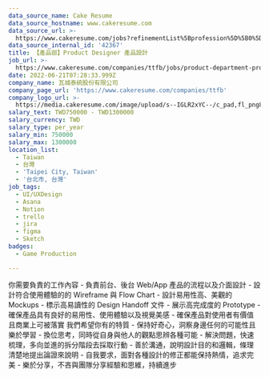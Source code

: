 ```yaml
---
data_source_name: Cake Resume
data_source_hostname: www.cakeresume.com
data_source_url: >-
  https://www.cakeresume.com/jobs?refinementList%5Bprofession%5D%5B0%5D=game-production&range%5Bsalary_range%5D%5Bmin%5D=1000000
data_source_internal_id: '42367'
title: 【產品部】Product Designer 產品設計
job_url: >-
  https://www.cakeresume.com/companies/ttfb/jobs/product-department-product-designer
date: 2022-06-21T07:28:33.999Z
company_name: 瓦城泰統股份有限公司
company_page_url: 'https://www.cakeresume.com/companies/ttfb'
company_logo_url: >-
  https://media.cakeresume.com/image/upload/s--IGLR2xYC--/c_pad,fl_png8,h_200,w_200/v1571989539/nbll8q9ovgi2cwnx9sv7.png
salary_text: TWD750000 - TWD1300000
salary_currency: TWD
salary_type: per_year
salary_min: 750000
salary_max: 1300000
location_list:
  - Taiwan
  - 台灣
  - 'Taipei City, Taiwan'
  - '台北市, 台灣'
job_tags:
  - UI/UXDesign
  - Asana
  - Notion
  - trello
  - jira
  - figma
  - Sketch
badges:
  - Game Production

---
```


你需要負責的工作內容 - 負責前台、後台 Web/App 產品的流程以及介面設計 - 設計符合使用體驗的的 Wireframe 與 Flow Chart - 設計易用性高、美觀的 Mockups - 標示高易讀性的 Design Handoff 文件 - 展示高完成度的 Prototype - 確保產品具有良好的易用性、使用體驗以及視覺美感 - 確保產品對使用者有價值且商業上可被落實 我們希望你有的特質 - 保持好奇心，洞察身邊任何的可能性且樂於學習 - 換位思考，同時從自身與他人的觀點思辨各種可能 - 解決問題，快速梳理，多向並進的拆分階段去採取行動 - 善於溝通，說明設計目的和邏輯，條理清楚地提出論證來說明 - 自我要求，面對各種設計的修正都能保持熱情，追求完美 - 樂於分享，不吝與團隊分享經驗和思維，持續進步